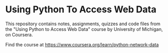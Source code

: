 # Using Python To Access Web Data
This repository contains notes, assignments, quizzes and code files from the "Using Python to Access Web Data" course by University of Michigan, on Coursera.

Find the course at https://www.coursera.org/learn/python-network-data
